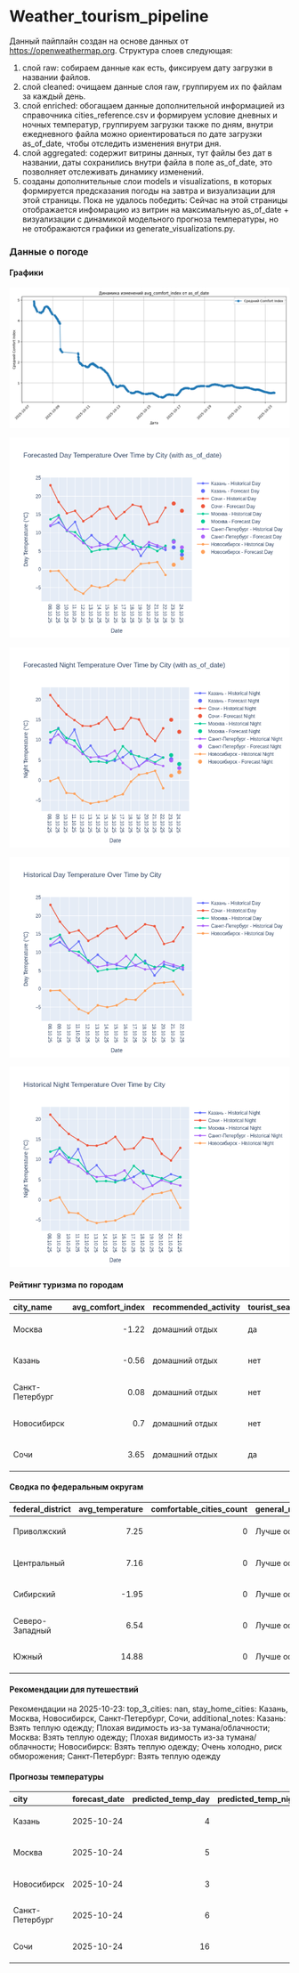 # Weather_tourism_pipeline
Данный пайплайн создан на основе данных от https://openweathermap.org.
Структура слоев следующая:
  1) слой raw: 
  собираем данные как есть, фиксируем дату загрузки в названии файлов.
  2) слой cleaned:
  очищаем данные слоя raw, группируем их по файлам за каждый день.
  3) слой enriched:
  обогащаем данные дополнительной информацией из справочника cities_reference.csv и формируем условие дневных и ночных температур,
  группируем загрузки также по дням, внутри ежедневного файла можно ориентироваться по дате загрузки as_of_date, чтобы отследить изменения внутри дня.
  4) слой aggregated:
   содержит витрины данных, тут файлы без дат в названии, даты сохранились внутри файла в поле as_of_date, это позволняет отслеживать динамику изменений.
  6) созданы дополнительные слои models и visualizations, в которых формируется предсказания погоды на завтра и визуализации для этой страницы.
  Пока не удалось победить: Сейчас на этой страницы отображается инфомрацию из витрин на максимальную as_of_date + визуализации с динамикой модельного прогноза температуры, 
  но не отображаются графики из generate_visualizations.py.
<!-- WEATHER DATA START -->
### Данные о погоде

#### Графики
![Comfort Index Trend](data/visualizations/comfort_index_trend.png)

![Forecasted Day Temperature](data/visualizations/forecasted_day_temperature.png)

![Forecasted Night Temperature](data/visualizations/forecasted_night_temperature.png)

![Historical Day Temperature](data/visualizations/historical_day_temperature.png)

![Historical Night Temperature](data/visualizations/historical_night_temperature.png)

#### Рейтинг туризма по городам
| city_name       |   avg_comfort_index | recommended_activity   | tourist_season_match   | tourism_season   | tour_recommendation       | as_of_date          |
|:----------------|--------------------:|:-----------------------|:-----------------------|:-----------------|:--------------------------|:--------------------|
| Москва          |               -1.22 | домашний отдых         | да                     | Круглогодично    | домашний отдых в сезон    | 2025-10-23 14:25:00 |
| Казань          |               -0.56 | домашний отдых         | нет                    | Май-Сентябрь     | домашний отдых вне сезона | 2025-10-23 14:25:00 |
| Санкт-Петербург |                0.08 | домашний отдых         | нет                    | Май-Сентябрь     | домашний отдых вне сезона | 2025-10-23 14:25:00 |
| Новосибирск     |                0.7  | домашний отдых         | нет                    | Июнь-Август      | домашний отдых вне сезона | 2025-10-23 14:25:00 |
| Сочи            |                3.65 | домашний отдых         | да                     | Май-Октябрь      | домашний отдых в сезон    | 2025-10-23 14:25:00 |

#### Сводка по федеральным округам
| federal_district   |   avg_temperature |   comfortable_cities_count | general_recommendation   | as_of_date          |
|:-------------------|------------------:|---------------------------:|:-------------------------|:--------------------|
| Приволжский        |              7.25 |                          0 | Лучше остаться дома      | 2025-10-23 14:25:00 |
| Центральный        |              7.16 |                          0 | Лучше остаться дома      | 2025-10-23 14:25:00 |
| Сибирский          |             -1.95 |                          0 | Лучше остаться дома      | 2025-10-23 14:25:00 |
| Северо-Западный    |              6.54 |                          0 | Лучше остаться дома      | 2025-10-23 14:25:00 |
| Южный              |             14.88 |                          0 | Лучше остаться дома      | 2025-10-23 14:25:00 |

#### Рекомендации для путешествий
Рекомендации на 2025-10-23: top_3_cities: nan, stay_home_cities: Казань, Москва, Новосибирск, Санкт-Петербург, Сочи, additional_notes: Казань: Взять теплую одежду; Плохая видимость из-за тумана/облачности; Москва: Взять теплую одежду; Плохая видимость из-за тумана/облачности; Новосибирск: Взять теплую одежду; Очень холодно, риск обморожения; Санкт-Петербург: Взять теплую одежду

#### Прогнозы температуры
| city            | forecast_date   |   predicted_temp_day |   predicted_temp_night | model_type       | as_of_date          |
|:----------------|:----------------|---------------------:|-----------------------:|:-----------------|:--------------------|
| Казань          | 2025-10-24      |                    4 |                      4 | LinearRegression | 2025-10-23 14:25:13 |
| Москва          | 2025-10-24      |                    5 |                      4 | LinearRegression | 2025-10-23 14:25:13 |
| Новосибирск     | 2025-10-24      |                    3 |                      2 | LinearRegression | 2025-10-23 14:25:13 |
| Санкт-Петербург | 2025-10-24      |                    6 |                      3 | LinearRegression | 2025-10-23 14:25:13 |
| Сочи            | 2025-10-24      |                   16 |                     12 | LinearRegression | 2025-10-23 14:25:13 |


<!-- WEATHER DATA END -->
